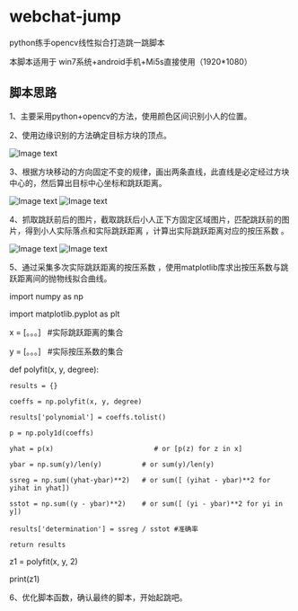 # webchat-jump
python练手opencv线性拟合打造跳一跳脚本

本脚本适用于 win7系统+android手机+Mi5s直接使用（1920*1080）

脚本思路
-
1、主要采用python+opencv的方法，使用颜色区间识别小人的位置。

2、使用边缘识别的方法确定目标方块的顶点。

![Image text](https://raw.github.com/lpng2002/webchat-jump/master/tyt/img88f.png)

3、根据方块移动的方向固定不变的规律，画出两条直线，此直线是必定经过方块中心的，然后算出目标中心坐标和跳跃距离。

![Image text](https://raw.github.com/lpng2002/webchat-jump/master/tyt/imga.png)
![Image text](https://raw.github.com/lpng2002/webchat-jump/master/tyt/imgb.png)

4、抓取跳跃前后的图片，截取跳跃后小人正下方固定区域图片，匹配跳跃前的图片，得到小人实际落点和实际跳跃距离 ，计算出实际跳跃距离对应的按压系数 。

![Image text](https://raw.github.com/lpng2002/webchat-jump/master/tyt/img88e.png)
![Image text](https://raw.github.com/lpng2002/webchat-jump/master/tyt/img89e.png)

5、通过采集多次实际跳跃距离的按压系数 ，使用matplotlib库求出按压系数与跳跃距离间的抛物线拟合曲线。

import numpy as np

import matplotlib.pyplot as plt

x = [。。。]   #实际跳跃距离的集合

y = [。。。]   #实际按压系数的集合

def polyfit(x, y, degree):

    results = {}
    
    coeffs = np.polyfit(x, y, degree)
    
    results['polynomial'] = coeffs.tolist()
    
    p = np.poly1d(coeffs)
    
    yhat = p(x)                         # or [p(z) for z in x]
    
    ybar = np.sum(y)/len(y)          # or sum(y)/len(y)
    
    ssreg = np.sum((yhat-ybar)**2)   # or sum([ (yihat - ybar)**2 for yihat in yhat])
    
    sstot = np.sum((y - ybar)**2)    # or sum([ (yi - ybar)**2 for yi in y])
    
    results['determination'] = ssreg / sstot #准确率
    
    return results
    
z1 = polyfit(x, y, 2)

print(z1)

6、优化脚本函数，确认最终的脚本，开始起跳吧。
